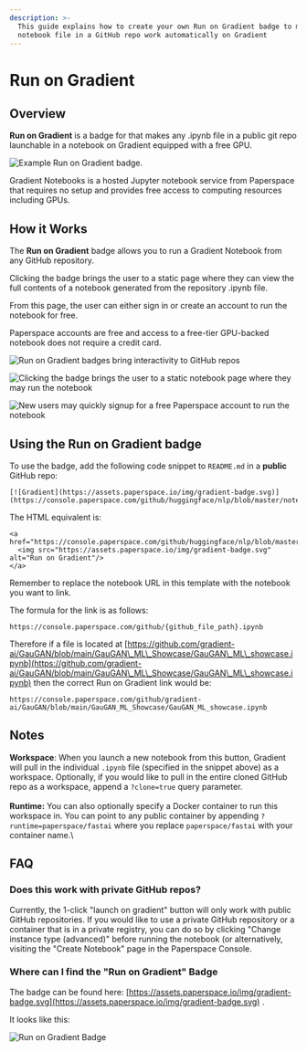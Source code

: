 ```yaml
---
description: >-
  This guide explains how to create your own Run on Gradient badge to make any
  notebook file in a GitHub repo work automatically on Gradient
---
```


# Run on Gradient

## Overview

**Run on Gradient** is a badge for that makes any .ipynb file in a public git repo launchable in a notebook on Gradient equipped with a free GPU.&#x20;

![Example Run on Gradient badge.](../../.gitbook/assets/screen-shot-2020-02-17-at-8.47.13-pm.png)

Gradient Notebooks is a hosted Jupyter notebook service from Paperspace that requires no setup and provides free access to computing resources including GPUs.

## How it Works

The **Run on Gradient** badge allows you to run a Gradient Notebook from any GitHub repository.&#x20;

Clicking the badge brings the user to a static page where they can view the full contents of a notebook generated from the repository .ipynb file.&#x20;

From this page, the user can either sign in or create an account to run the notebook for free.

Paperspace accounts are free and access to a free-tier GPU-backed notebook does not require a credit card.

![Run on Gradient badges bring interactivity to GitHub repos](../../.gitbook/assets/screen-shot-2021-04-25-at-9.23.54-pm.png)

![Clicking the badge brings the user to a static notebook page where they may run the notebook](../../.gitbook/assets/screen-shot-2021-04-25-at-9.26.22-pm.png)

![New users may quickly signup for a free Paperspace account to run the notebook](../../.gitbook/assets/screen-shot-2021-04-25-at-9.28.48-pm.png)

## Using the Run on Gradient badge

To use the badge, add the following code snippet to `README.md` in a **public** GitHub repo:

```
[![Gradient](https://assets.paperspace.io/img/gradient-badge.svg)](https://console.paperspace.com/github/huggingface/nlp/blob/master/notebooks/Overview.ipynb)
```

The HTML equivalent is:

```
<a href="https://console.paperspace.com/github/huggingface/nlp/blob/master/notebooks/Overview.ipynb">
  <img src="https://assets.paperspace.io/img/gradient-badge.svg" alt="Run on Gradient"/>
</a>
```

Remember to replace the notebook URL in this template with the notebook you want to link.

The formula for the link is as follows:

```
https://console.paperspace.com/github/{github_file_path}.ipynb
```

Therefore if a file is located at [https://github.com/gradient-ai/GauGAN/blob/main/GauGAN\_ML\_Showcase/GauGAN\_ML\_showcase.ipynb](https://github.com/gradient-ai/GauGAN/blob/main/GauGAN\_ML\_Showcase/GauGAN\_ML\_showcase.ipynb) then the correct Run on Gradient link would be:

```
https://console.paperspace.com/github/gradient-ai/GauGAN/blob/main/GauGAN_ML_Showcase/GauGAN_ML_showcase.ipynb
```

## **Notes**

**Workspace**: When you launch a new notebook from this button, Gradient will pull in the individual `.ipynb` file (specified in the snippet above) as a workspace. Optionally, if you would like to pull in the entire cloned GitHub repo as a workspace, append a `?clone=true` query parameter.\
\
**Runtime:** You can also optionally specify a Docker container to run this workspace in. You can point to any public container by appending `?runtime=paperspace/fastai` where you replace `paperspace/fastai` with your container name.\


## **FAQ**

### Does this work with private GitHub repos?

Currently, the 1-click "launch on gradient" button will only work with public GitHub repositories. If you would like to use a private GitHub repository or a container that is in a private registry, you can do so by clicking "Change instance type (advanced)" before running the notebook (or alternatively, visiting the "Create Notebook" page in the Paperspace Console.&#x20;

### Where can I find the "Run on Gradient" Badge

The badge can be found here: [https://assets.paperspace.io/img/gradient-badge.svg](https://assets.paperspace.io/img/gradient-badge.svg) .&#x20;

It looks like this:

![Run on Gradient Badge](https://assets.paperspace.io/img/gradient-badge.svg)

